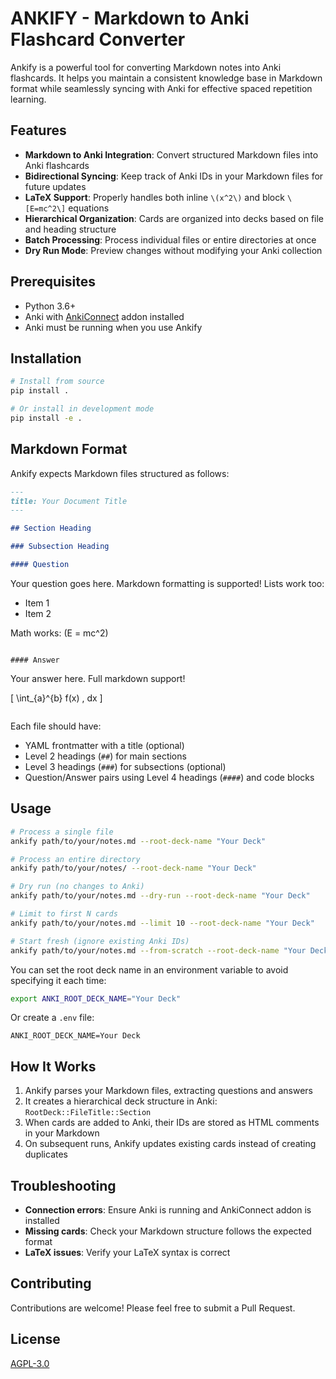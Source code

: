 # ANKIFY - Markdown to Anki Flashcard Converter

Ankify is a powerful tool for converting Markdown notes into Anki flashcards.
It helps you maintain a consistent knowledge base in Markdown format while
seamlessly syncing with Anki for effective spaced repetition learning.

## Features

- **Markdown to Anki Integration**: Convert structured Markdown files into
  Anki flashcards
- **Bidirectional Syncing**: Keep track of Anki IDs in your Markdown files for
  future updates
- **LaTeX Support**: Properly handles both inline `\(x^2\)` and block
  `\[E=mc^2\]` equations
- **Hierarchical Organization**: Cards are organized into decks based on file
  and heading structure
- **Batch Processing**: Process individual files or entire directories at once
- **Dry Run Mode**: Preview changes without modifying your Anki collection

## Prerequisites

- Python 3.6+
- Anki with [AnkiConnect](https://ankiweb.net/shared/info/2055492159) addon
  installed
- Anki must be running when you use Ankify

## Installation

```bash
# Install from source
pip install .

# Or install in development mode
pip install -e .
```

## Markdown Format

Ankify expects Markdown files structured as follows:

```markdown
---
title: Your Document Title
---

## Section Heading

### Subsection Heading

#### Question

```
Your question goes here.
Markdown formatting is supported!
Lists work too:
- Item 1
- Item 2

Math works: \(E = mc^2\)
```

#### Answer

```
Your answer here. Full markdown support!

\[
\int_{a}^{b} f(x) \, dx
\]
```
```

Each file should have:
- YAML frontmatter with a title (optional)
- Level 2 headings (`##`) for main sections
- Level 3 headings (`###`) for subsections (optional)
- Question/Answer pairs using Level 4 headings (`####`) and code blocks

## Usage

```bash
# Process a single file
ankify path/to/your/notes.md --root-deck-name "Your Deck"

# Process an entire directory
ankify path/to/your/notes/ --root-deck-name "Your Deck"

# Dry run (no changes to Anki)
ankify path/to/your/notes.md --dry-run --root-deck-name "Your Deck"

# Limit to first N cards
ankify path/to/your/notes.md --limit 10 --root-deck-name "Your Deck"

# Start fresh (ignore existing Anki IDs)
ankify path/to/your/notes.md --from-scratch --root-deck-name "Your Deck"
```

You can set the root deck name in an environment variable to avoid specifying it each time:
```bash
export ANKI_ROOT_DECK_NAME="Your Deck"
```

Or create a `.env` file:
```
ANKI_ROOT_DECK_NAME=Your Deck
```

## How It Works

1. Ankify parses your Markdown files, extracting questions and answers
2. It creates a hierarchical deck structure in Anki: `RootDeck::FileTitle::Section`
3. When cards are added to Anki, their IDs are stored as HTML comments in your Markdown
4. On subsequent runs, Ankify updates existing cards instead of creating duplicates

## Troubleshooting

- **Connection errors**: Ensure Anki is running and AnkiConnect addon is installed
- **Missing cards**: Check your Markdown structure follows the expected format
- **LaTeX issues**: Verify your LaTeX syntax is correct

## Contributing

Contributions are welcome! Please feel free to submit a Pull Request.

## License

[AGPL-3.0](LICENSE)
